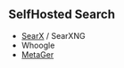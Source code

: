 ## SelfHosted Search

* [SearX](https://jalcocert.github.io/RPi/posts/selfh-internet-better/) / SearXNG
* Whoogle
* [MetaGer](https://gitlab.metager.de/open-source/MetaGer)